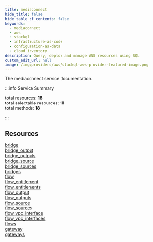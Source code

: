 ```yaml
---
title: mediaconnect
hide_title: false
hide_table_of_contents: false
keywords:
  - mediaconnect
  - aws
  - stackql
  - infrastructure-as-code
  - configuration-as-data
  - cloud inventory
description: Query, deploy and manage AWS resources using SQL
custom_edit_url: null
image: /img/providers/aws/stackql-aws-provider-featured-image.png
---
```


The mediaconnect service documentation.

:::info Service Summary

<div class="row">
<div class="providerDocColumn">
<span>total resources:&nbsp;<b>18</b></span><br />
<span>total selectable resources:&nbsp;<b>18</b></span><br />
<span>total methods:&nbsp;<b>18</b></span><br />
</div>
</div>

:::

## Resources
<div class="row">
<div class="providerDocColumn">
<a href="/providers/awscc/mediaconnect/bridge/">bridge</a><br />
<a href="/providers/awscc/mediaconnect/bridge_output/">bridge_output</a><br />
<a href="/providers/awscc/mediaconnect/bridge_outputs/">bridge_outputs</a><br />
<a href="/providers/awscc/mediaconnect/bridge_source/">bridge_source</a><br />
<a href="/providers/awscc/mediaconnect/bridge_sources/">bridge_sources</a><br />
<a href="/providers/awscc/mediaconnect/bridges/">bridges</a><br />
<a href="/providers/awscc/mediaconnect/flow/">flow</a><br />
<a href="/providers/awscc/mediaconnect/flow_entitlement/">flow_entitlement</a><br />
<a href="/providers/awscc/mediaconnect/flow_entitlements/">flow_entitlements</a>
</div>
<div class="providerDocColumn">
<a href="/providers/awscc/mediaconnect/flow_output/">flow_output</a><br />
<a href="/providers/awscc/mediaconnect/flow_outputs/">flow_outputs</a><br />
<a href="/providers/awscc/mediaconnect/flow_source/">flow_source</a><br />
<a href="/providers/awscc/mediaconnect/flow_sources/">flow_sources</a><br />
<a href="/providers/awscc/mediaconnect/flow_vpc_interface/">flow_vpc_interface</a><br />
<a href="/providers/awscc/mediaconnect/flow_vpc_interfaces/">flow_vpc_interfaces</a><br />
<a href="/providers/awscc/mediaconnect/flows/">flows</a><br />
<a href="/providers/awscc/mediaconnect/gateway/">gateway</a><br />
<a href="/providers/awscc/mediaconnect/gateways/">gateways</a>
</div>
</div>